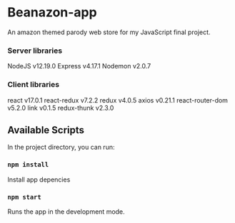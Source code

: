 # Beanazon-app
An amazon themed parody web store for my JavaScript final project.

### Server libraries
NodeJS v12.19.0
Express v4.17.1
Nodemon v2.0.7
  
### Client libraries
react v17.0.1
react-redux v7.2.2
redux v4.0.5
axios v0.21.1
react-router-dom v5.2.0
link v0.1.5 
redux-thunk v2.3.0

## Available Scripts

In the project directory, you can run:

### `npm install`

Install app depencies

### `npm start`

Runs the app in the development mode.
